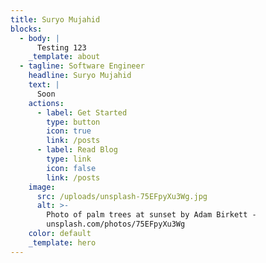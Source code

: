```yaml
---
title: Suryo Mujahid
blocks:
  - body: |
      Testing 123
    _template: about
  - tagline: Software Engineer
    headline: Suryo Mujahid
    text: |
      Soon
    actions:
      - label: Get Started
        type: button
        icon: true
        link: /posts
      - label: Read Blog
        type: link
        icon: false
        link: /posts
    image:
      src: /uploads/unsplash-75EFpyXu3Wg.jpg
      alt: >-
        Photo of palm trees at sunset by Adam Birkett -
        unsplash.com/photos/75EFpyXu3Wg
    color: default
    _template: hero
---
```


